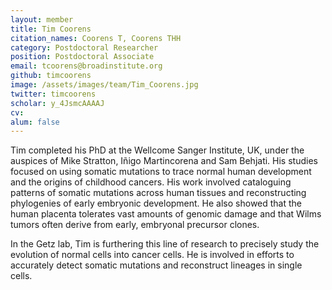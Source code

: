 ```yaml
---
layout: member
title: Tim Coorens
citation_names: Coorens T, Coorens THH
category: Postdoctoral Researcher
position: Postdoctoral Associate
email: tcoorens@broadinstitute.org
github: timcoorens
image: /assets/images/team/Tim_Coorens.jpg
twitter: timcoorens
scholar: y_4JsmcAAAAJ
cv:
alum: false
---
```


Tim completed his PhD at the Wellcome Sanger Institute, UK, under the auspices of Mike Stratton, Iñigo Martincorena and Sam Behjati. His studies focused on using somatic mutations to trace normal human development and the origins of childhood cancers. His work involved cataloguing patterns of somatic mutations across human tissues and reconstructing phylogenies of early embryonic development. He also showed that the human placenta tolerates vast amounts of genomic damage and that Wilms tumors often derive from early, embryonal precursor clones.

In the Getz lab, Tim is furthering this line of research to precisely study the evolution of normal cells into cancer cells. He is involved in efforts to accurately detect somatic mutations and reconstruct lineages in single cells.
